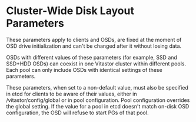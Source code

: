 # Cluster-Wide Disk Layout Parameters

These parameters apply to clients and OSDs, are fixed at the moment of OSD drive
initialization and can't be changed after it without losing data.

OSDs with different values of these parameters (for example, SSD and SSD+HDD
OSDs) can coexist in one Vitastor cluster within different pools. Each pool can
only include OSDs with identical settings of these parameters.

These parameters, when set to a non-default value, must also be specified in
etcd for clients to be aware of their values, either in /vitastor/config/global
or in pool configuration. Pool configuration overrides the global setting.
If the value for a pool in etcd doesn't match on-disk OSD configuration, the
OSD will refuse to start PGs of that pool.
